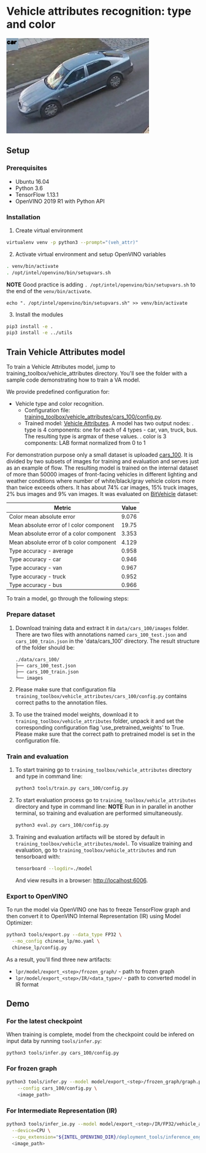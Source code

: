 # Vehicle attributes recognition: type and color

![](./veh_attr.jpg)

## Setup

### Prerequisites

* Ubuntu 16.04
* Python 3.6
* TensorFlow 1.13.1
* OpenVINO 2019 R1 with Python API


### Installation

1. Create virtual environment
```bash
virtualenv venv -p python3 --prompt="(veh_attr)"
```

2. Activate virtual environment and setup OpenVINO variables
```bash
. venv/bin/activate
. /opt/intel/openvino/bin/setupvars.sh
```
**NOTE** Good practice is adding `. /opt/intel/openvino/bin/setupvars.sh` to the end of the `venv/bin/activate`.
```
echo ". /opt/intel/openvino/bin/setupvars.sh" >> venv/bin/activate
```

3. Install the modules
```bash
pip3 install -e .
pip3 install -e ../utils
```


## Train Vehicle Attributes model

To train a Vehicle Attributes model, jump to
training_toolbox/vehicle_attributes directory. You'll see the folder with a sample code
demonstrating how to train a VA model.

We provide predefined configuration for:
* Vehicle type and color recognition.
  - Configuration file: [training_toolbox/vehicle_attributes/cars_100/config.py](cars_100/config.py).
  - Trained model: [Vehicle Attributes](https://download.01.org/opencv/openvino_training_extensions/models/vehicle_attributes/vehicle-attributes-barrier-0103.tar.gz).
    A model has two output nodes:
    . type is 4 components: one for each of 4 types - car, van, truck, bus. The resulting type is argmax of these values.
    . color is 3 components: LAB format normalized from 0 to 1

For demonstration purpose only a small dataset is uploaded [cars_100](https://download.01.org/opencv/openvino_training_extensions/datasets/vehicle_attributes/cars_100.tar.gz).
It is divided by two subsets of images for training and evaluation and serves just as an example of flow.
The resulting model is trained on the internal dataset of more than 50000 images of front-facing vehicles in different
lighting and weather conditions where number of white/black/gray vehicle colors more than twice exceeds others.
It has about 74% car images, 15% truck images, 2% bus images and 9% van images.
It was evaluated on [BitVehicle](http://iitlab.bit.edu.cn/mcislab/vehicledb/) dataset:

| Metric                                    | Value    |
|-------------------------------------------|----------|
| Color mean absolute error                 | 9.076    |
| Mean absolute error of l color component  | 19.75    |
| Mean absolute error of a color component  | 3.353    |
| Mean absolute error of b color component  | 4.129    |
| Type accuracy - average                   | 0.958    |
| Type accuracy - car                       | 0.946    |
| Type accuracy - van                       | 0.967    |
| Type accuracy - truck                     | 0.952    |
| Type accuracy - bus                       | 0.966    |

To train a model, go through the following steps:

### Prepare dataset

1. Download training data and extract it in `data/cars_100/images` folder. There are two files with annotations
    named `cars_100_test.json` and `cars_100_train.json` in the 'data/cars_100' directory.
    The result structure of the folder should be:
    ```
    ./data/cars_100/
    ├── cars_100_test.json
    ├── cars_100_train.json
    └── images
    ```

2. Please make sure that configuration fila `training_toolbox/vehicle_attributes/cars_100/config.py`
    contains correct paths to the annotation files.

3. To use the trained model weights, download it to `training_toolbox/vehicle_attributes` folder, unpack it and set
    the corresponding configuration flag 'use_pretrained_weights' to True. Please make sure that the correct path
    to pretrained model is set in the configuration file.


### Train and evaluation

1. To start training go to `training_toolbox/vehicle_attributes` directory and type in command line:

    ```bash
    python3 tools/train.py cars_100/config.py
    ```

2. To start evaluation process go to `training_toolbox/vehicle_attributes` directory and type
    in command line:
    **NOTE** Run in in parallel in another terminal, so training and evaluation are performed simultaneously.
    ```bash
    python3 eval.py cars_100/config.py
    ```

3. Training and evaluation artifacts will be stored by default in
    `training_toolbox/vehicle_attributes/model`.  To visualize training and evaluation, go to
    `training_toolbox/vehicle_attributes` and run tensorboard with:

    ```bash
    tensorboard --logdir=./model
    ```

    And view results in a browser: [http://localhost:6006](http://localhost:6006).


### Export to OpenVINO
To run the model via OpenVINO one has to freeze TensorFlow graph and
then convert it to OpenVINO Internal Representation (IR) using Model Optimizer:

```Bash
python3 tools/export.py --data_type FP32 \
  --mo_config chinese_lp/mo.yaml \
  chinese_lp/config.py
```

As a result, you'll find three new artifacts:
- `lpr/model/export_<step>/frozen_graph/` - path to frozen graph
- `lpr/model/export_<step>/IR/<data_type>/` - path to converted model in IR format

## Demo

### For the latest checkpoint

When training is complete, model from the checkpoint could be infered on
input data by running `tools/infer.py`:

```
python3 tools/infer.py cars_100/config.py
```

### For frozen graph
```Bash
python3 tools/infer.py --model model/export_<step>/frozen_graph/graph.pb.frozen \
    --config cars_100/config.py \
    <image_path>
```

### For Intermediate Representation (IR)
```Bash
python3 tools/infer_ie.py --model model/export_<step>/IR/FP32/vehicle_attributes.xml \
  --device=CPU \
  --cpu_extension="${INTEL_OPENVINO_DIR}/deployment_tools/inference_engine/lib/intel64/libcpu_extension_avx2.so" \
  <image_path>
```
